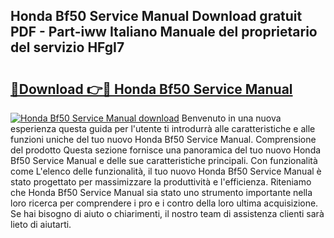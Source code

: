 ## Honda Bf50 Service Manual Download gratuit PDF - Part-iww Italiano Manuale del proprietario del servizio HFgI7

# <h2><a href="http://dfe5txv.blite.top/?on=Honda+Bf50+Service+Manual">🔗Download 👉🔴 Honda Bf50 Service Manual</a></h2>

[![Honda Bf50 Service Manual download](https://i.imgur.com/lujVjoI.png)](http://dfe5txv.blite.top/?on=Honda+Bf50+Service+Manual)
Benvenuto in una nuova esperienza questa guida per l'utente ti introdurrà alle caratteristiche e alle funzioni uniche del tuo nuovo Honda Bf50 Service Manual. Comprensione del prodotto Questa sezione fornisce una panoramica del tuo nuovo Honda Bf50 Service Manual e delle sue caratteristiche principali. Con funzionalità come L'elenco delle funzionalità, il tuo nuovo Honda Bf50 Service Manual è stato progettato per massimizzare la produttività e l'efficienza. Riteniamo che Honda Bf50 Service Manual sia stato uno strumento importante nella loro ricerca per comprendere i pro e i contro della loro ultima acquisizione. Se hai bisogno di aiuto o chiarimenti, il nostro team di assistenza clienti sarà lieto di aiutarti.

